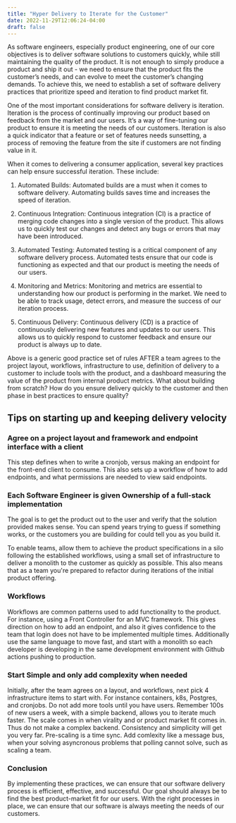 ```yaml
---
title: "Hyper Delivery to Iterate for the Customer"
date: 2022-11-29T12:06:24-04:00
draft: false
---
```


As software engineers, especially product engineering, one of our core objectives is to deliver software solutions to customers quickly, while still maintaining the quality of the product. It is not enough to simply produce a product and ship it out - we need to ensure that the product fits the customer’s needs, and can evolve to meet the customer’s changing demands. To achieve this, we need to establish a set of software delivery practices that prioritize speed and iteration to find product market fit.


One of the most important considerations for software delivery is iteration. Iteration is the process of continually improving our product based on feedback from the market and our users. It’s a way of fine-tuning our product to ensure it is meeting the needs of our customers. Iteration is also a quick indicator that a feature or set of features needs sunsetting, a process of removing the feature from the site if customers are not finding value in it.

When it comes to delivering a consumer application, several key practices can help ensure successful iteration. These include:

1. Automated Builds: Automated builds are a must when it comes to software delivery. Automating builds saves time and increases the speed of iteration.

2. Continuous Integration: Continuous integration (CI) is a practice of merging code changes into a single version of the product. This allows us to quickly test our changes and detect any bugs or errors that may have been introduced.

3. Automated Testing: Automated testing is a critical component of any software delivery process. Automated tests ensure that our code is functioning as expected and that our product is meeting the needs of our users.

4. Monitoring and Metrics: Monitoring and metrics are essential to understanding how our product is performing in the market. We need to be able to track usage, detect errors, and measure the success of our iteration process.

5. Continuous Delivery: Continuous delivery (CD) is a practice of continuously delivering new features and updates to our users. This allows us to quickly respond to customer feedback and ensure our product is always up to date.

Above is a generic good practice set of rules AFTER a team agrees to the project layout, workflows, infrastructure to use, definition of delivery to a customer to include tools with the product, and a dashboard measuring the value of the product from internal product metrics. What about building from scratch? How do you ensure delivery quickly to the customer and then phase in best practices to ensure quality?


## Tips on starting up and keeping delivery velocity

### Agree on a project layout and framework and endpoint interface with a client

This step defines when to write a cronjob, versus making an endpoint for the front-end client to consume. This also sets up a workflow of how to add endpoints, and what permissions are needed to view said endpoints.

### Each Software Engineer is given Ownership of a full-stack implementation

The goal is to get the product out to the user and verify that the solution provided makes sense. You can spend years trying to guess if something works, or the customers you are building for could tell you as you build it.  

To enable teams, allow them to achieve the product specifications in a silo following the established workflows, using a small set of infrastructure to deliver a monolith to the customer as quickly as possible. This also means that as a team you're prepared to refactor during iterations of the initial product offering.

### Workflows 

Workflows are common patterns used to add functionality to the product. For instance, using a Front Controller for an MVC framework. This gives direction on how to add an endpoint, and also it gives confidence to the team that login does not have to be implemented multiple times. Additionally use the same language to move fast, and start with a monolith so each developer is developing in the same development environment with Github actions pushing to production.


### Start Simple and only add complexity when needed

Initially, after the team agrees on a layout, and workflows, next pick 4 infrastructure items to start with. For instance containers, k8s, Postgres, and cronjobs. Do not add more tools until you have users. Remember 100s of new users a week, with a simple backend, allows you to iterate much faster. The scale comes in when virality and or product market fit comes in. Thus do not make a complex backend. Consistency and simplicity will get you very far. Pre-scaling is a time sync. Add
comlexity like a message bus, when your solving asyncronous problems that polling cannot solve, such as scaling a team.

### Conclusion

By implementing these practices, we can ensure that our software delivery process is efficient, effective, and successful. Our goal should always be to find the best product-market fit for our users. With the right processes in place, we can ensure that our software is always meeting the needs of our customers.

